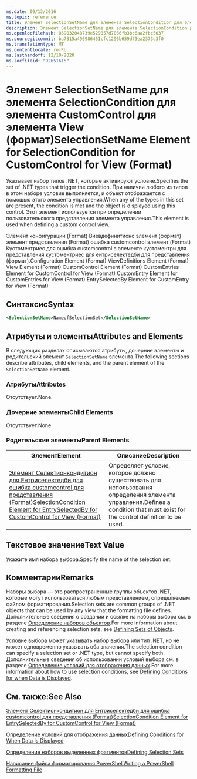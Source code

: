```yaml
---
ms.date: 09/13/2016
ms.topic: reference
title: Элемент SelectionSetName для элемента SelectionCondition для элемента CustomControl для элемента View (формат)
description: Элемент SelectionSetName для элемента SelectionCondition для элемента CustomControl для элемента View (формат)
ms.openlocfilehash: 839032048739e529057d7066fb3bc6aa2fbc5037
ms.sourcegitcommit: ba7315a496986451cfc1296b659d73ea2373d3f0
ms.translationtype: MT
ms.contentlocale: ru-RU
ms.lasthandoff: 12/10/2020
ms.locfileid: "92651615"
---
```

# <a name="selectionsetname-element-for-selectioncondition-for-customcontrol-for-view-format"></a><span data-ttu-id="ba2ec-103">Элемент SelectionSetName для элемента SelectionCondition для элемента CustomControl для элемента View (формат)</span><span class="sxs-lookup"><span data-stu-id="ba2ec-103">SelectionSetName Element for SelectionCondition for CustomControl for View (Format)</span></span>

<span data-ttu-id="ba2ec-104">Указывает набор типов .NET, которые активируют условие.</span><span class="sxs-lookup"><span data-stu-id="ba2ec-104">Specifies the set of .NET types that trigger the condition.</span></span> <span data-ttu-id="ba2ec-105">При наличии любого из типов в этом наборе условие выполняется, и объект отображается с помощью этого элемента управления.</span><span class="sxs-lookup"><span data-stu-id="ba2ec-105">When any of the types in this set are present, the condition is met and the object is displayed using this control.</span></span> <span data-ttu-id="ba2ec-106">Этот элемент используется при определении пользовательского представления элемента управления.</span><span class="sxs-lookup"><span data-stu-id="ba2ec-106">This element is used when defining a custom control view.</span></span>

<span data-ttu-id="ba2ec-107">Элемент конфигурации (Format) Виевдефинитионс элемент (формат) элемент представления (Format) ошибка customcontrol элемент (Format) Кустоментриес для ошибка customcontrol в элементе кустоментри для представления кустоментриес для ентриселектедби для представления (формат).</span><span class="sxs-lookup"><span data-stu-id="ba2ec-107">Configuration Element (Format) ViewDefinitions Element (Format) View Element (Format) CustomControl Element (Format) CustomEntries Element for CustomControl for View (Format) CustomEntry Element for CustomEntries for View (Format) EntrySelectedBy Element for CustomEntry for View (Format)</span></span>

## <a name="syntax"></a><span data-ttu-id="ba2ec-108">Синтаксис</span><span class="sxs-lookup"><span data-stu-id="ba2ec-108">Syntax</span></span>

```xml
<SelectionSetName>NameofSelectionSet</SelectionSetName>
```

## <a name="attributes-and-elements"></a><span data-ttu-id="ba2ec-109">Атрибуты и элементы</span><span class="sxs-lookup"><span data-stu-id="ba2ec-109">Attributes and Elements</span></span>

<span data-ttu-id="ba2ec-110">В следующих разделах описываются атрибуты, дочерние элементы и родительский элемент `SelectionSetName` элемента.</span><span class="sxs-lookup"><span data-stu-id="ba2ec-110">The following sections describe attributes, child elements, and the parent element of the `SelectionSetName` element.</span></span>

### <a name="attributes"></a><span data-ttu-id="ba2ec-111">Атрибуты</span><span class="sxs-lookup"><span data-stu-id="ba2ec-111">Attributes</span></span>

<span data-ttu-id="ba2ec-112">Отсутствует.</span><span class="sxs-lookup"><span data-stu-id="ba2ec-112">None.</span></span>

### <a name="child-elements"></a><span data-ttu-id="ba2ec-113">Дочерние элементы</span><span class="sxs-lookup"><span data-stu-id="ba2ec-113">Child Elements</span></span>

<span data-ttu-id="ba2ec-114">Отсутствует.</span><span class="sxs-lookup"><span data-stu-id="ba2ec-114">None.</span></span>

### <a name="parent-elements"></a><span data-ttu-id="ba2ec-115">Родительские элементы</span><span class="sxs-lookup"><span data-stu-id="ba2ec-115">Parent Elements</span></span>

|<span data-ttu-id="ba2ec-116">Элемент</span><span class="sxs-lookup"><span data-stu-id="ba2ec-116">Element</span></span>|<span data-ttu-id="ba2ec-117">Описание</span><span class="sxs-lookup"><span data-stu-id="ba2ec-117">Description</span></span>|
|-------------|-----------------|
|[<span data-ttu-id="ba2ec-118">Элемент Селектионкондитион для Ентриселектедби для ошибка customcontrol для представления (Format)</span><span class="sxs-lookup"><span data-stu-id="ba2ec-118">SelectionCondition Element for EntrySelectedBy for CustomControl for View (Format)</span></span>](./selectioncondition-element-for-entryselectedby-for-customcontrol-format.md)|<span data-ttu-id="ba2ec-119">Определяет условие, которое должно существовать для использования определения элемента управления.</span><span class="sxs-lookup"><span data-stu-id="ba2ec-119">Defines a condition that must exist for the control definition to be used.</span></span>|

## <a name="text-value"></a><span data-ttu-id="ba2ec-120">Текстовое значение</span><span class="sxs-lookup"><span data-stu-id="ba2ec-120">Text Value</span></span>

<span data-ttu-id="ba2ec-121">Укажите имя набора выбора.</span><span class="sxs-lookup"><span data-stu-id="ba2ec-121">Specify the name of the selection set.</span></span>

## <a name="remarks"></a><span data-ttu-id="ba2ec-122">Комментарии</span><span class="sxs-lookup"><span data-stu-id="ba2ec-122">Remarks</span></span>

<span data-ttu-id="ba2ec-123">Наборы выбора — это распространенные группы объектов .NET, которые могут использоваться любым представлением, определяемым файлом форматирования.</span><span class="sxs-lookup"><span data-stu-id="ba2ec-123">Selection sets are common groups of .NET objects that can be used by any view that the formatting file defines.</span></span> <span data-ttu-id="ba2ec-124">Дополнительные сведения о создании и ссылке на наборы выбора см. в разделе [Определение наборов объектов](./defining-selection-sets.md).</span><span class="sxs-lookup"><span data-stu-id="ba2ec-124">For more information about creating and referencing selection sets, see [Defining Sets of Objects](./defining-selection-sets.md).</span></span>

<span data-ttu-id="ba2ec-125">Условие выбора может указывать набор выбора или тип .NET, но не может одновременно указывать оба значения.</span><span class="sxs-lookup"><span data-stu-id="ba2ec-125">The selection condition can specify a selection set or .NET type, but cannot specify both.</span></span> <span data-ttu-id="ba2ec-126">Дополнительные сведения об использовании условий выбора см. в разделе [Определение условий для отображения данных](./defining-conditions-for-displaying-data.md).</span><span class="sxs-lookup"><span data-stu-id="ba2ec-126">For more information about how to use selection conditions, see [Defining Conditions for when Data is Displayed](./defining-conditions-for-displaying-data.md).</span></span>

## <a name="see-also"></a><span data-ttu-id="ba2ec-127">См. также:</span><span class="sxs-lookup"><span data-stu-id="ba2ec-127">See Also</span></span>

[<span data-ttu-id="ba2ec-128">Элемент Селектионкондитион для Ентриселектедби для ошибка customcontrol для представления (Format)</span><span class="sxs-lookup"><span data-stu-id="ba2ec-128">SelectionCondition Element for EntrySelectedBy for CustomControl for View (Format)</span></span>](./selectioncondition-element-for-entryselectedby-for-customcontrol-format.md)

[<span data-ttu-id="ba2ec-129">Определение условий для отображения данных</span><span class="sxs-lookup"><span data-stu-id="ba2ec-129">Defining Conditions for When Data Is Displayed</span></span>](./defining-conditions-for-displaying-data.md)

[<span data-ttu-id="ba2ec-130">Определение наборов выделенных фрагментов</span><span class="sxs-lookup"><span data-stu-id="ba2ec-130">Defining Selection Sets</span></span>](./defining-selection-sets.md)

[<span data-ttu-id="ba2ec-131">Написание файла форматирования PowerShell</span><span class="sxs-lookup"><span data-stu-id="ba2ec-131">Writing a PowerShell Formatting File</span></span>](./writing-a-powershell-formatting-file.md)
